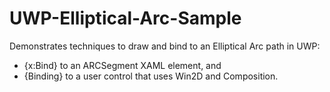 # UWP-Elliptical-Arc-Sample
Demonstrates techniques to draw and bind to an Elliptical Arc path in UWP:
* {x:Bind} to an ARCSegment XAML element, and
* {Binding} to a user control that uses Win2D and Composition.
